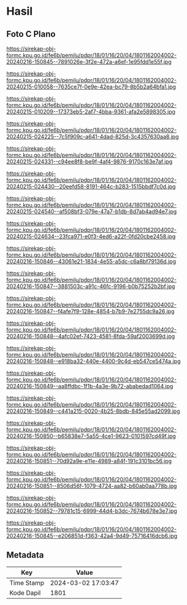 # Hasil

## Foto C Plano

https://sirekap-obj-formc.kpu.go.id/fe6b/pemilu/pdpr/18/01/16/20/04/1801162004002-20240216-150845--7891026e-3f2e-472a-a6ef-1e95fdd1e55f.jpg

https://sirekap-obj-formc.kpu.go.id/fe6b/pemilu/pdpr/18/01/16/20/04/1801162004002-20240215-010058--7635ce7f-0e9e-42ea-bc79-8b5b2a64bfa1.jpg

https://sirekap-obj-formc.kpu.go.id/fe6b/pemilu/pdpr/18/01/16/20/04/1801162004002-20240215-010209--17373eb5-2af7-4bba-9361-afa2e5898305.jpg

https://sirekap-obj-formc.kpu.go.id/fe6b/pemilu/pdpr/18/01/16/20/04/1801162004002-20240215-024225--7c5f909c-a641-4dad-825d-3c4357630aa8.jpg

https://sirekap-obj-formc.kpu.go.id/fe6b/pemilu/pdpr/18/01/16/20/04/1801162004002-20240215-024331--c94ee8f8-be9f-4af4-9876-9170c163e7af.jpg

https://sirekap-obj-formc.kpu.go.id/fe6b/pemilu/pdpr/18/01/16/20/04/1801162004002-20240215-024430--20eefd58-8191-464c-b283-1515bbdf7c0d.jpg

https://sirekap-obj-formc.kpu.go.id/fe6b/pemilu/pdpr/18/01/16/20/04/1801162004002-20240215-024540--af508bf3-079e-47a7-b1db-8d7ab4ad94e7.jpg

https://sirekap-obj-formc.kpu.go.id/fe6b/pemilu/pdpr/18/01/16/20/04/1801162004002-20240215-024634--23fca971-e0f3-4ed6-a22f-0fd20cbe2458.jpg

https://sirekap-obj-formc.kpu.go.id/fe6b/pemilu/pdpr/18/01/16/20/04/1801162004002-20240216-150846--43061e21-1834-4e55-a5dc-c6a8bf79136d.jpg

https://sirekap-obj-formc.kpu.go.id/fe6b/pemilu/pdpr/18/01/16/20/04/1801162004002-20240216-150847--3881503c-a91c-46fc-9196-b0b75252b2bf.jpg

https://sirekap-obj-formc.kpu.go.id/fe6b/pemilu/pdpr/18/01/16/20/04/1801162004002-20240216-150847--f4afe7f9-128e-4854-b7b9-7e2755dc9a26.jpg

https://sirekap-obj-formc.kpu.go.id/fe6b/pemilu/pdpr/18/01/16/20/04/1801162004002-20240216-150848--4afc02ef-7423-4581-8fda-59af2003699d.jpg

https://sirekap-obj-formc.kpu.go.id/fe6b/pemilu/pdpr/18/01/16/20/04/1801162004002-20240216-150848--e918ba32-440e-4400-9c4d-eb547ce5474a.jpg

https://sirekap-obj-formc.kpu.go.id/fe6b/pemilu/pdpr/18/01/16/20/04/1801162004002-20240216-150849--aa8ffdbc-1f1b-4a3e-9b72-ababedad1064.jpg

https://sirekap-obj-formc.kpu.go.id/fe6b/pemilu/pdpr/18/01/16/20/04/1801162004002-20240216-150849--c441a215-0020-4b25-8bdb-845e55ad2099.jpg

https://sirekap-obj-formc.kpu.go.id/fe6b/pemilu/pdpr/18/01/16/20/04/1801162004002-20240216-150850--b65838e7-5a55-4ce1-9623-0101597cd49f.jpg

https://sirekap-obj-formc.kpu.go.id/fe6b/pemilu/pdpr/18/01/16/20/04/1801162004002-20240216-150851--70d92a9e-e11e-4989-a84f-191c3101bc56.jpg

https://sirekap-obj-formc.kpu.go.id/fe6b/pemilu/pdpr/18/01/16/20/04/1801162004002-20240216-150851--8506d56f-1079-4724-aa82-b60ab0aa778b.jpg

https://sirekap-obj-formc.kpu.go.id/fe6b/pemilu/pdpr/18/01/16/20/04/1801162004002-20240216-150852--79781c15-6999-44d4-b3dc-7674b678e3e7.jpg

https://sirekap-obj-formc.kpu.go.id/fe6b/pemilu/pdpr/18/01/16/20/04/1801162004002-20240216-150845--e206851d-f363-42a4-9d49-75716416dcb6.jpg


## Metadata

| Key        | Value               |
| ---------- | ------------------- |
| Time Stamp | 2024-03-02 17:03:47 |
| Kode Dapil | 1801                |



